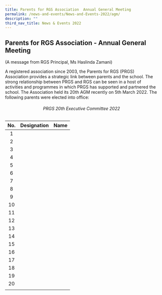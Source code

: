 ```yaml
---
title: Parents for RGS Association  Annual General Meeting
permalink: /news-and-events/News-and-Events-2022/agm/
description: ""
third_nav_title: News & Events 2022
---
```

## Parents for RGS Association - Annual General Meeting

(A message from RGS Principal, Ms Haslinda Zamani)

A registered association since 2003, the Parents for RGS (PRGS) Association provides a strategic link between parents and the school. The strong relationship between PRGS and RGS can be seen in a host of activities and programmes in which PRGS has supported and partnered the school. The Association held its 20th AGM recently on 5th March 2022. The following parents were elected into office:

###### <center>PRGS 20th Executive Committee 2022</center>

| No.  | Designation  | Name  |
|:-:|---|---|
| 1  |   |   |
| 2  |   |   |
| 3  |   |   |
| 4  |   |   |
| 5  |   |   |
| 6  |   |   |
| 7  |   |   |
| 8  |   |   |
| 9  |   |   |
| 10  |   |   |
| 11  |   |   |
| 12  |   |   |
| 13  |   |   |
| 14  |   |   |
| 15  |   |   |
|  16 |   |   |
| 17  |   |   |
| 18  |   |   |
| 19  |   |   |
| 20  |   |   |
|   |   |   |
